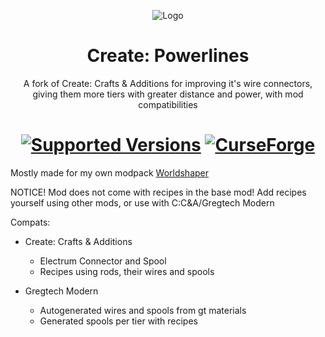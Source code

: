 <p align="center"><img src="https://github.com/user-attachments/assets/92681eee-eb66-4db1-8a89-9f9cd3e38119" alt="Logo"></p>
<h1 align="center">Create: Powerlines</h1>
<p align="center">A fork of Create: Crafts & Additions for improving it's wire connectors, giving them more tiers with greater distance and power, with mod compatibilities
</p>
<h1 align="center">
    <a href="https://www.curseforge.com/minecraft/mc-mods/create-powerlines"><img src="https://img.shields.io/badge/Available%20for-MC%201.20.1%20-informational?style=for-the-badge" alt="Supported Versions"></a>
    <a href="https://www.curseforge.com/minecraft/mc-mods/create-powerlines"><img src="https://cf.way2muchnoise.eu/1076056.svg?badge_style=for_the_badge" alt="CurseForge"></a>
</h1>

Mostly made for my own modpack [Worldshaper](https://github.com/Deepacat/Worldshaper)

NOTICE!
Mod does not come with recipes in the base mod! Add recipes yourself using other mods, or use with C:C&A/Gregtech Modern

Compats:

- Create: Crafts & Additions
  - Electrum Connector and Spool
  - Recipes using rods, their wires and spools

- Gregtech Modern
  - Autogenerated wires and spools from gt materials
  - Generated spools per tier with recipes
